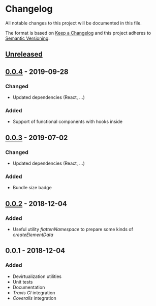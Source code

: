 # Changelog

All notable changes to this project will be documented in this file.

The format is based on [Keep a Changelog](http://keepachangelog.com/)
and this project adheres to [Semantic Versioning](http://semver.org/).

## [Unreleased]

## [0.0.4] - 2019-09-28

### Changed

-   Updated dependencies (React, ...)

### Added

-   Support of functional components with hooks inside

## [0.0.3] - 2019-07-02

### Changed

-   Updated dependencies (React, ...)

### Added

-   Bundle size badge

## [0.0.2] - 2018-12-04

### Added

-   Useful utility *flattenNamespace* to prepare some kinds of *createElementData*

## 0.0.1 - 2018-12-04

### Added

-   Devirtualization utilities
-   Unit tests
-   Documentation
-   *Travis CI* integration
-   *Coveralls* integration

[Unreleased]: https://github.com/redneckz/pipe/compare/v0.0.4...HEAD
[0.0.4]: https://github.com/redneckz/pipe/compare/v0.0.3...v0.0.4
[0.0.3]: https://github.com/redneckz/pipe/compare/v0.0.2...v0.0.3
[0.0.2]: https://github.com/redneckz/pipe/compare/v0.0.1...v0.0.2
